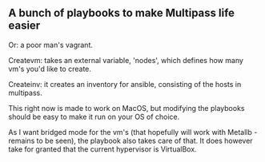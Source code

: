 ## A bunch of playbooks to make Multipass life easier

Or: a poor man's vagrant.

Createvm: takes an external variable, 'nodes', which defines how many vm's you'd like to create.

Createinv: it creates an inventory for ansible, consisting of the hosts in multipass.



This right now is made to work on MacOS, but modifying the playbooks should be easy to make it run on your OS of choice. 

As I want bridged mode for the vm's (that hopefully will work with Metallb - remains to be seen), the playbook also takes care of that. It does however take for granted that the current hypervisor is VirtualBox.
